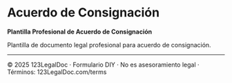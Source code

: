 # Acuerdo de Consignación

**Plantilla Profesional de Acuerdo de Consignación**

Plantilla de documento legal profesional para acuerdo de consignación.

---
© 2025 123LegalDoc · Formulario DIY · No es asesoramiento legal · Términos: 123LegalDoc.com/terms
